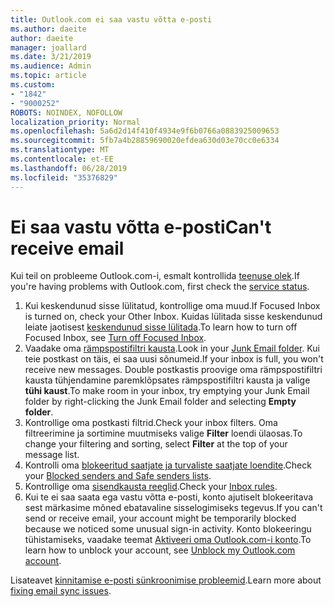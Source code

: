 ```yaml
---
title: Outlook.com ei saa vastu võtta e-posti
ms.author: daeite
author: daeite
manager: joallard
ms.date: 3/21/2019
ms.audience: Admin
ms.topic: article
ms.custom:
- "1842"
- "9000252"
ROBOTS: NOINDEX, NOFOLLOW
localization_priority: Normal
ms.openlocfilehash: 5a6d2d14f410f4934e9f6b0766a0883925009653
ms.sourcegitcommit: 5fb7a4b28859690020efdea630d03e70cc0e6334
ms.translationtype: MT
ms.contentlocale: et-EE
ms.lasthandoff: 06/28/2019
ms.locfileid: "35376829"
---
```

# <a name="cant-receive-email"></a><span data-ttu-id="6a6a1-102">Ei saa vastu võtta e-posti</span><span class="sxs-lookup"><span data-stu-id="6a6a1-102">Can't receive email</span></span>

<span data-ttu-id="6a6a1-103">Kui teil on probleeme Outlook.com-i, esmalt kontrollida [teenuse olek](https://go.microsoft.com/fwlink/p/?linkid=837482).</span><span class="sxs-lookup"><span data-stu-id="6a6a1-103">If you're having problems with Outlook.com, first check the [service status](https://go.microsoft.com/fwlink/p/?linkid=837482).</span></span>

1. <span data-ttu-id="6a6a1-104">Kui keskendunud sisse lülitatud, kontrollige oma muud.</span><span class="sxs-lookup"><span data-stu-id="6a6a1-104">If Focused Inbox is turned on, check your Other Inbox.</span></span> <span data-ttu-id="6a6a1-105">Kuidas lülitada sisse keskendunud leiate jaotisest [keskendunud sisse lülitada](https://support.office.com/article/f714d94d-9e63-4217-9ccb-6cb2986aa1b2).</span><span class="sxs-lookup"><span data-stu-id="6a6a1-105">To learn how to turn off Focused Inbox, see [Turn off Focused Inbox](https://support.office.com/article/f714d94d-9e63-4217-9ccb-6cb2986aa1b2).</span></span>
1. <span data-ttu-id="6a6a1-106">Vaadake oma [rämpspostifiltri kausta](https://outlook.live.com/mail/junkemail).</span><span class="sxs-lookup"><span data-stu-id="6a6a1-106">Look in your [Junk Email folder](https://outlook.live.com/mail/junkemail).</span></span> <span data-ttu-id="6a6a1-107">Kui teie postkast on täis, ei saa uusi sõnumeid.</span><span class="sxs-lookup"><span data-stu-id="6a6a1-107">If your inbox is full, you won't receive new messages.</span></span> <span data-ttu-id="6a6a1-108">Double postkastis proovige oma rämpspostifiltri kausta tühjendamine paremklõpsates rämpspostifiltri kausta ja valige **tühi kaust**.</span><span class="sxs-lookup"><span data-stu-id="6a6a1-108">To make room in your inbox, try emptying your Junk Email folder by right-clicking the Junk Email folder and selecting **Empty folder**.</span></span>
1. <span data-ttu-id="6a6a1-109">Kontrollige oma postkasti filtrid.</span><span class="sxs-lookup"><span data-stu-id="6a6a1-109">Check your inbox filters.</span></span> <span data-ttu-id="6a6a1-110">Oma filtreerimine ja sortimine muutmiseks valige **Filter** loendi ülaosas.</span><span class="sxs-lookup"><span data-stu-id="6a6a1-110">To change your filtering and sorting, select **Filter** at the top of your message list.</span></span>
1. <span data-ttu-id="6a6a1-111">Kontrolli oma [blokeeritud saatjate ja turvaliste saatjate loendite](https://outlook.live.com/mail/options/mail/junkEmail).</span><span class="sxs-lookup"><span data-stu-id="6a6a1-111">Check your [Blocked senders and Safe senders lists](https://outlook.live.com/mail/options/mail/junkEmail).</span></span>
1. <span data-ttu-id="6a6a1-112">Kontrollige oma [sisendkausta reeglid](https://outlook.live.com/mail/options/mail/rules).</span><span class="sxs-lookup"><span data-stu-id="6a6a1-112">Check your [Inbox rules](https://outlook.live.com/mail/options/mail/rules).</span></span>
1. <span data-ttu-id="6a6a1-113">Kui te ei saa saata ega vastu võtta e-posti, konto ajutiselt blokeeritava sest märkasime mõned ebatavaline sisselogimiseks tegevus.</span><span class="sxs-lookup"><span data-stu-id="6a6a1-113">If you can't send or receive email, your account might be temporarily blocked because we noticed some unusual sign-in activity.</span></span> <span data-ttu-id="6a6a1-114">Konto blokeeringu tühistamiseks, vaadake teemat [Aktiveeri oma Outlook.com-i konto](https://support.office.com/article/f4ad2701-d166-4d8b-8a6a-9af2a1f8a4c4).</span><span class="sxs-lookup"><span data-stu-id="6a6a1-114">To learn how to unblock your account, see [Unblock my Outlook.com account](https://support.office.com/article/f4ad2701-d166-4d8b-8a6a-9af2a1f8a4c4).</span></span>

<span data-ttu-id="6a6a1-115">Lisateavet [kinnitamise e-posti sünkroonimise probleemid](https://support.office.com/article/d39e3341-8d79-4bf1-b3c7-ded602233642).</span><span class="sxs-lookup"><span data-stu-id="6a6a1-115">Learn more about [fixing email sync issues](https://support.office.com/article/d39e3341-8d79-4bf1-b3c7-ded602233642).</span></span>